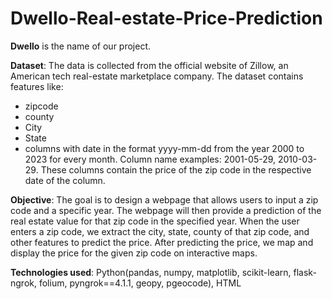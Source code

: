 # Dwello-Real-estate-Price-Prediction

**Dwello** is the name of our project.

**Dataset**: The data is collected from the official website of Zillow, an American tech real-estate marketplace company.
The dataset contains features like:
* zipcode
* county
* City
* State
* columns with date in the format yyyy-mm-dd from the year 2000 to 2023 for every month. Column name examples: 2001-05-29, 2010-03-29. These columns contain the price of the zip code in the respective date of the column.

**Objective**: The goal is to design a webpage that allows users to input a zip code and a specific year. The webpage will then provide a prediction of the real estate value for that zip code in the specified year. When the user enters a zip code, we extract the city, state, county of that zip code, and other features to predict the price. After predicting the price, we map and display the price for the given zip code on interactive maps.

**Technologies used**: Python(pandas, numpy, matplotlib, scikit-learn, flask-ngrok, folium, pyngrok==4.1.1, geopy, pgeocode), HTML
